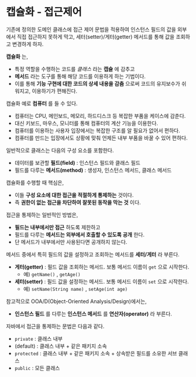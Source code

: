 # 캡슐화 - 접근제어
기존에 정의한 도메인 클래스에 접근 제어 문법을 적용하여
인스턴스 필드의 값을 외부에서 직접 접근하지 못하게 막고,
세터(setter)/게터(getter) 메서드를 통해 값을 조회하고 변경하게 하자.

**캡슐화** 는,

- 특정 역할을 수행하는 코드를 *클래스* 라는 **캡슐** 에 감추고
- **메서드** 라는 도구를 통해 해당 코드를 이용하게 하는 기법이다.
- 이를 통해 **기능 구현에 대한 코드의 상세 내용을 감춤** 으로써 코드의 유지보수가 쉬워지고, 이용하기가 편해진다.

캡슐화 예로 **컴퓨터** 를 들 수 있다.

- 컴퓨터는 CPU, 메인보드, 메모리, 하드디스크 등 복잡한 부품을 케이스에 감춘다.
- 대신 키보드, 마우스, 모니터를 통해 컴퓨터의 계산 기능을 이용한다.
- 컴퓨터를 이용하는 사용자 입장에서는 복잡한 구조를 알 필요가 없어서 편하다.
- 컴퓨터를 만드는 입장에서도 상황에 맞춰 언제든 내부 부품을 바꿀 수 있어 편하다.

일반적으로 클래스는 다음의 구성 요소를 포함한다.

- 데이터를 보관할 **필드(field)** : 인스턴스 필드와 클래스 필드
- 필드를 다루는 **메서드(method)** : 생성자, 인스턴스 메서드, 클래스 메서드

캡슐화를 수행할 때 핵심은,

- 이들 **구성 요소에 대한 접근을 적절하게 통제하는** 것이다.
- 즉 **권한이 없는 접근을 차단하여 잘못된 동작을 막는 것** 이다.

접근을 통제하는 일반적인 방법은,

- **필드는 내부에서만 접근** 하도록 제한하고
- 필드를 다루는 **메서드는 외부에서 호출할 수 있도록 공개** 한다.
- 단 메서드가 내부에서만 사용된다면 공개하지 않는다.

메서드 중에서 특히 필드의 값을 설정하고 조회하는 메서드를 **세터/게터** 라 부른다.

- **게터(getter)** : 필드 값을 조회하는 메서드. 보통 메서드 이름이 `get` 으로 시작한다.
  - 예) `getName()` , `getAge()`
- **세터(setter)** : 필드 값을 설정하는 메서드. 보통 메서드 이름이 `set` 으로 시작한다. 
  - 예) `setName(String name)` , `setAge(int age)`
  
참고적으로 OOA/D(Object-Oriented Analysis/Design)에서는,

- **인스턴스 필드** 를 다루는 **인스턴스 메서드** 를 **연산자(operator)** 라 부른다.

자바에서 접근을 통제하는 문법은 다음과 같다.

- `private` : 클래스 내부
- (default) : 클래스 내부 + 같은 패키지 소속
- `protected` : 클래스 내부 + 같은 패키지 소속 + 상속받은 필드를 소유한 서브 클래스
- `public` : 모든 클래스 